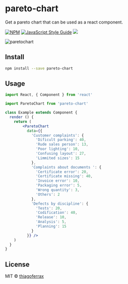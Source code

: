 # pareto-chart

> 

Get a pareto chart that can be used as a react component.

[![NPM](https://img.shields.io/npm/v/pareto-chart.svg)](https://www.npmjs.com/package/pareto-chart) [![JavaScript Style Guide](https://img.shields.io/badge/code_style-standard-brightgreen.svg)](https://standardjs.com)
<a href="https://opensource.org/licenses/MIT"><img src="https://img.shields.io/badge/License-MIT-blue.svg"></a>

![paretochart](https://user-images.githubusercontent.com/43149895/54027917-f942c500-4181-11e9-96d4-9bce88bca5d5.gif)

## Install

```bash
npm install --save pareto-chart
```

## Usage

```jsx
import React, { Component } from 'react'

import ParetoChart from 'pareto-chart'

class Example extends Component {
  render () {
    return (
        <ParetoChart
          data={{
            'Customer complaints': {
              'Dificult parking': 40,
              'Rude sales person': 13,
              'Poor lighting': 10,
              'Confusing layout': 27,
              'Limmited sizes': 15
            },
            'Complaints about documents ': {
              'Certificate error': 20,
              'Certificate missing': 40,
              'Invoice error': 10,
              'Packaging error': 5,
              'Wrong quantity': 3,
              'Others': 2
            },
            'Defects by discipline': {
              'Tests': 20,
              'Codification': 40,
              'Release': 10,
              'Analysis': 5,
              'Planning': 15
            }
          }} />
    )
  }
}
```

## License

MIT © [thiagoferrax](https://github.com/thiagoferrax)